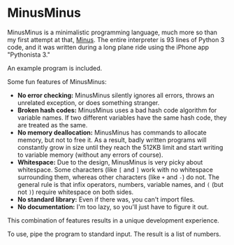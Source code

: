 # MinusMinus
MinusMinus is a minimalistic programming language, much more so than my first attempt at that, [Minus](https://github.com/vanjac/Minus/). The entire interpreter is 93 lines of Python 3 code, and it was written during a long plane ride using the iPhone app "Pythonista 3."

An example program is included.

Some fun features of MinusMinus:
- **No error checking:** MinusMinus silently ignores all errors, throws an unrelated exception, or does something stranger.
- **Broken hash codes:** MinusMinus uses a bad hash code algorithm for variable names. If two different variables have the same hash code, they are treated as the same.
- **No memory deallocation:** MinusMinus has commands to allocate memory, but not to free it. As a result, badly written programs will constantly grow in size until they reach the 512KB limit and start writing to variable memory (without any errors of course).
- **Whitespace:** Due to the design, MinusMinus is very picky about whitespace. Some characters (like `[` and `]` work with no whitespace surrounding them, whereas other characters (like `+` and `-`) do not. The general rule is that infix operators, numbers, variable names, and `(` (but not `)`) require whitespace on both sides.
- **No standard library:** Even if there was, you can't import files.
- **No documentation:** I'm too lazy, so you'll just have to figure it out.

This combination of features results in a unique development experience.

To use, pipe the program to standard input. The result is a list of numbers.
